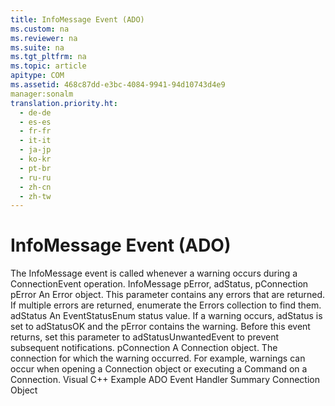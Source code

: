 ```yaml
---
title: InfoMessage Event (ADO)
ms.custom: na
ms.reviewer: na
ms.suite: na
ms.tgt_pltfrm: na
ms.topic: article
apitype: COM
ms.assetid: 468c87dd-e3bc-4084-9941-94d10743d4e9
manager:sonalm
translation.priority.ht: 
  - de-de
  - es-es
  - fr-fr
  - it-it
  - ja-jp
  - ko-kr
  - pt-br
  - ru-ru
  - zh-cn
  - zh-tw
---
```

# InfoMessage Event (ADO)
<?xml version="1.0" encoding="utf-8"?>
<developerReferenceWithSyntaxDocument xmlns="http://ddue.schemas.microsoft.com/authoring/2003/5" xmlns:xlink="http://www.w3.org/1999/xlink" xmlns:xsi="http://www.w3.org/2001/XMLSchema-instance" xsi:schemaLocation="http://ddue.schemas.microsoft.com/authoring/2003/5 http://dduestorage.blob.core.windows.net/ddueschema/developer.xsd">
  <introduction>
    <para>The <legacyBold>InfoMessage</legacyBold> event is called whenever a warning occurs during a <legacyBold>ConnectionEvent</legacyBold> operation.</para>
  </introduction>
  <syntaxSection>
    <legacySyntax>
<legacyBold>InfoMessage</legacyBold> <parameterReference>pError</parameterReference>, <parameterReference>adStatus</parameterReference>, <parameterReference>pConnection</parameterReference></legacySyntax>
  </syntaxSection>
  <parameters>
    <content>
      <definitionTable>
        <definedTerm> <legacyItalic>pError</legacyItalic> </definedTerm>
        <definition>
          <para>An <legacyLink xlink:href="a175d453-fa55-4f49-9ede-a26d83177919">Error</legacyLink> object. This parameter contains any errors that are returned. If multiple errors are returned, enumerate the <legacyBold>Errors</legacyBold> collection to find them.</para>
        </definition>
        <definedTerm> <legacyItalic>adStatus</legacyItalic> </definedTerm>
        <definition>
          <para>An <legacyLink xlink:href="ebfd4cda-4017-4873-9d28-38b1c7db12a8">EventStatusEnum</legacyLink> status value. If a warning occurs, <legacyItalic>adStatus</legacyItalic> is set to <legacyBold>adStatusOK</legacyBold> and the <legacyItalic>pError</legacyItalic> contains the warning.</para>
          <para>Before this event returns, set this parameter to <legacyBold>adStatusUnwantedEvent</legacyBold> to prevent subsequent notifications. </para>
        </definition>
        <definedTerm> <legacyItalic>pConnection</legacyItalic> </definedTerm>
        <definition>
          <para>A <legacyLink xlink:href="ef6b1824-5b12-43db-89d7-8f3d13896d4d">Connection</legacyLink> object. The connection for which the warning occurred. For example, warnings can occur when opening a <legacyBold>Connection</legacyBold> object or executing a <legacyLink xlink:href="a02c22fb-542d-465e-a629-30fd59dcbebf">Command</legacyLink> on a <legacyBold>Connection</legacyBold>.</para>
        </definition>
      </definitionTable>
    </content>
  </parameters>
  <relatedTopics>
<link xlink:href="29530153-b963-4a7c-8665-2335f1d604a8">Visual C++ Example</link>
<link xlink:href="b34f4472-5e04-4a2c-ab64-38d6eca31a69">ADO Event Handler Summary</link>
<link xlink:href="ef6b1824-5b12-43db-89d7-8f3d13896d4d">Connection Object</link>
</relatedTopics>
</developerReferenceWithSyntaxDocument>